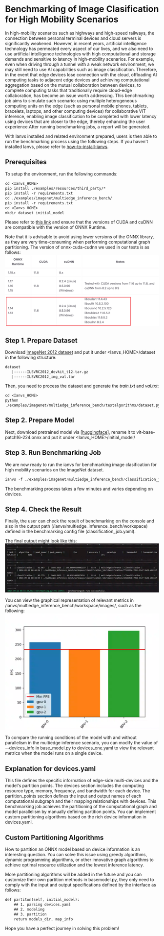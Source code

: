 # Benchmarking of Image Clasification for High Mobility Scenarios

In high-mobility scenarios such as highways and high-speed railways, the connection between personal terminal devices and cloud servers is significantly weakened. However, in recent years, artificial intelligence technology has permeated every aspect of our lives, and we also need to use artificial intelligence technologies with high computational and storage demands and sensitive to latency in high-mobility scenarios. For example, even when driving through a tunnel with a weak network environment, we may still need to use AI capabilities such as image classification. Therefore, in the event that edge devices lose connection with the cloud, offloading AI computing tasks to adjacent edge devices and achieving computational aggregation based on the mutual collaboration between devices, to complete computing tasks that traditionally require cloud-edge collaboration, has become an issue worth addressing. This benchmarking job aims to simulate such scenario: using multiple heterogeneous computing units on the edge (such as personal mobile phones, tablets, bracelets, laptops, and other computing devices) for collaborative ViT inference, enabling image classification to be completed with lower latency using devices that are closer to the edge, thereby enhancing the user experience.After running benchmarking jobs, a report will be generated.

With Ianvs installed and related environment prepared, users is then able to run the benchmarking process using the following steps. If you haven't installed Ianvs, please refer to [how-to-install-ianvs](../../../docs/guides/how-to-install-ianvs.md).

## Prerequisites

To setup the environment, run the following commands:
```shell
cd <Ianvs_HOME>
pip install ./examples/resources/third_party/*
pip install -r requirements.txt
cd ./examples/imagenet/multiedge_inference_bench/
pip install -r requirements.txt
cd <Ianvs_HOME>
mkdir dataset initial_model
```
Please refer to [this link](https://onnxruntime.ai/docs/execution-providers/CUDA-ExecutionProvider.html) and ensure that the versions of CUDA and cuDNN are compatible with the version of ONNX Runtime.

Note that it is advisable to avoid using lower versions of the ONNX library, as they are very time-consuming when performing computational graph partitioning. The version of onnx-cuda-cudnn we used in our tests is as follows:
![onnx_version](images/onnx_version.png)

## Step 1. Prepare Dataset
Download [ImageNet 2012 dataset](https://image-net.org/download.php) and put it under <Ianvs_HOME>/dataset in the following structure:

```
dataset
   |------ILSVRC2012_devkit_t12.tar.gz
   |------ILSVRC2012_img_val.tar
```
Then, you need to process the dataset and generate the _train.txt_ and _val.txt_:

```shell
cd <Ianvs_HOME>
python ./examples/imagenet/multiedge_inference_bench/testalgorithms/dataset.py
```

## Step 2. Prepare Model

Next, download pretrained model via [[huggingface]](https://huggingface.co/optimum/vit-base-patch16-224/tree/main), rename it to vit-base-patch16-224.onnx and put it under <Ianvs_HOME>/initial_model/

## Step 3. Run Benchmarking Job
We are now ready to run the ianvs for benchmarking image clasification for high mobility scenarios on the ImageNet dataset.

```python
ianvs -f ./examples/imagenet/multiedge_inference_bench/classification_job.yaml
```

The benchmarking process takes a few minutes and varies depending on devices.

## Step 4. Check the Result

Finally, the user can check the result of benchmarking on the console and also in the output path (/ianvs/multiedge_inference_bench/workspace) defined in the benchmarking config file (classification_job.yaml).

The final output might look like this:
![result](images/result.png)

You can view the graphical representation of relevant metrics in /ianvs/multiedge_inference_bench/workspace/images/, such as the following:
![plot](images/plot.png)

To compare the running conditions of the model with and without parallelism in the multiedge inference scenario, you can modify the value of --devices_info in base_model.py to devices_one.yaml to view the relevant metrics when the model runs on a single device.

## Explanation for devices.yaml

This file defines the specific information of edge-side multi-devices and the model's partition points. The devices section includes the computing resource type, memory, frequency, and bandwidth for each device. The partition_points section defines the input and output names of each computational subgraph and their mapping relationships with devices. This benchmarking job achieves the partitioning of the computational graph and model parallelism by manually defining partition points. You can implement custom partitioning algorithms based on the rich device information in devices.yaml.

## Custom Partitioning Algorithms

How to partition an ONNX model based on device information is an interesting question. You can solve this issue using greedy algorithms, dynamic programming algorithms, or other innovative graph algorithms to achieve optimal resource utilization and the lowest inference latency.

More partitioning algorithms will be added in the future and you can customize their own partition methods in basemodel.py, they only need to comply with the input and output specifications defined by the interface as follows:

```
def partiton(self, initial_model):
    ## 1. parsing devices.yaml
    ## 2. modeling
    ## 3. partition
    return models_dir, map_info
```

Hope you have a perfect journey in solving this problem!


